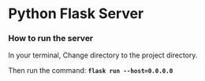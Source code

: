 # Python Flask Server

### How to run the server
In your terminal, Change directory to the project directory.

Then run the command: **`flask run --host=0.0.0.0`**